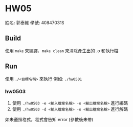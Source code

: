 HW05
===

姓名: 郭泰維
學號: 40847031S

## Build

使用 ```make``` 來編譯，```make clean``` 來清除產生出的 .o 和執行檔


## Run

使用 ```./<目標名稱>``` 來執行
例如: ```./hw0501```


### hw0503
1. 使用 `./hw0503 -e <輸入檔案名稱> -o <輸出檔案名稱>` 進行編碼
2. 使用 `./hw0503 -d <輸入檔案名稱> -o <輸出檔案名稱>` 進行解碼

如未遵照格式，程式會告知 error (參數後未帶)
